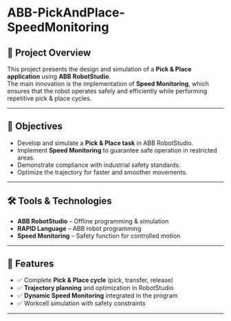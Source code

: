 # ABB-PickAndPlace-SpeedMonitoring

## 📌 Project Overview
This project presents the design and simulation of a **Pick & Place application** using **ABB RobotStudio**.  
The main innovation is the implementation of **Speed Monitoring**, which ensures that the robot operates safely and efficiently while performing repetitive pick & place cycles.

---

## 🎯 Objectives
- Develop and simulate a **Pick & Place task** in ABB RobotStudio.  
- Implement **Speed Monitoring** to guarantee safe operation in restricted areas.  
- Demonstrate compliance with industrial safety standards.  
- Optimize the trajectory for faster and smoother movements.  

---

## 🛠️ Tools & Technologies
- **ABB RobotStudio** – Offline programming & simulation  
- **RAPID Language** – ABB robot programming  
- **Speed Monitoring** – Safety function for controlled motion  

---

## 🔧 Features
- ✅ Complete **Pick & Place cycle** (pick, transfer, release)  
- ✅ **Trajectory planning** and optimization in RobotStudio  
- ✅ **Dynamic Speed Monitoring** integrated in the program  
- ✅ Workcell simulation with safety constraints  

---

